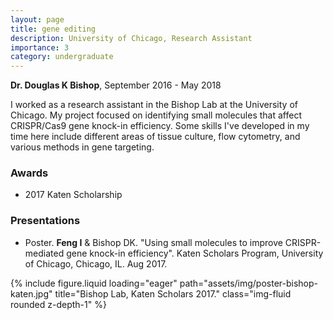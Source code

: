 ```yaml
---
layout: page
title: gene editing
description: University of Chicago, Research Assistant
importance: 3
category: undergraduate
---
```


**Dr. Douglas K Bishop**, September 2016 - May 2018

I worked as a research assistant in the Bishop Lab at the University of Chicago. My project focused on identifying small molecules that affect CRISPR/Cas9 gene knock-in efficiency. Some skills I've developed in my time here include different areas of tissue culture, flow cytometry, and various methods in gene targeting.


### Awards

- 2017 Katen Scholarship


### Presentations

- Poster. **Feng I** & Bishop DK. "Using small molecules to improve CRISPR-mediated gene knock-in efficiency". Katen Scholars Program, University of Chicago, Chicago, IL. Aug 2017.

<div class="row">
    <div class="col-sm mt-3 mt-md-0">
        {% include figure.liquid loading="eager" path="assets/img/poster-bishop-katen.jpg" title="Bishop Lab, Katen Scholars 2017." class="img-fluid rounded z-depth-1" %}
    </div>
</div>